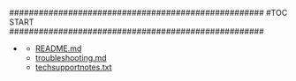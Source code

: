 







####################################################
#TOC START
####################################################
* [](.//README.md)
    * [README.md](./README.md)
    * [troubleshooting.md](./troubleshooting.md)
    * [techsupportnotes.txt](./techsupportnotes.txt)
